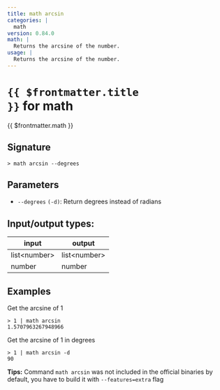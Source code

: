 ```yaml
---
title: math arcsin
categories: |
  math
version: 0.84.0
math: |
  Returns the arcsine of the number.
usage: |
  Returns the arcsine of the number.
---
```


# <code>{{ $frontmatter.title }}</code> for math

<div class='command-title'>{{ $frontmatter.math }}</div>

## Signature

```> math arcsin --degrees```

## Parameters

 -  `--degrees` `(-d)`: Return degrees instead of radians


## Input/output types:

| input        | output       |
| ------------ | ------------ |
| list\<number\> | list\<number\> |
| number       | number       |
## Examples

Get the arcsine of 1
```shell
> 1 | math arcsin
1.5707963267948966
```

Get the arcsine of 1 in degrees
```shell
> 1 | math arcsin -d
90
```


**Tips:** Command `math arcsin` was not included in the official binaries by default, you have to build it with `--features=extra` flag